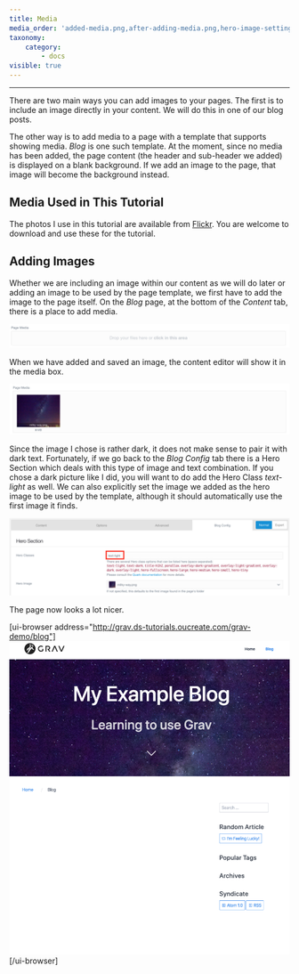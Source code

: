 ```yaml
---
title: Media
media_order: 'added-media.png,after-adding-media.png,hero-image-settings.png,media-resizing.png,page-media.png'
taxonomy:
    category:
        - docs
visible: true
---
```


---

There are two main ways you can add images to your pages. The first is to include an image directly in your content. We will do this in one of our blog posts.

The other way is to add media to a page with a template that supports showing media. _Blog_ is one such template. At the moment, since no media has been added, the page content (the header and sub-header we added) is displayed on a blank background. If we add an image to the page, that image will become the background instead.

## Media Used in This Tutorial

The photos I use in this tutorial are available from [Flickr](https://www.flickr.com/photos/53807750@N08/with/49346925923/). You are welcome to download and use these for the tutorial.

## Adding Images

Whether we are including an image within our content as we will do later or adding an image to be used by the page template, we first have to add the image to the page itself. On the _Blog_ page, at the bottom of the _Content_ tab, there is a place to add media.

![page media](page-media.png)

When we have added and saved an image, the content editor will show it in the media box.

![image in media box](added-media.png)

Since the image I chose is rather dark, it does not make sense to pair it with dark text. Fortunately, if we go back to the _Blog Config_ tab there is a Hero Section which deals with this type of image and text combination. If you chose a dark picture like I did, you will want to do add the Hero Class _text-light_ as well. We can also explicitly set the image we added as the hero image to be used by the template, although it should automatically use the first image it finds.

![blog config hero section](hero-image-settings.png)

The page now looks a lot nicer.

[ui-browser address="http://grav.ds-tutorials.oucreate.com/grav-demo/blog"]
![better webpage](after-adding-media.png)
[/ui-browser]

<!--

Not sure if this should be included or not.

## Admin Panel Image Issues

If you are able to add an image, but find that it is not showing up in the admin panel, it may be because the image is too large/high-resolution. If you encounter this issue, you can prevent these problems by automatically resizing the images when you add them. To do this, you will have to configure the _Admin_ plugin.

After clicking on the _Plugins_ tab and selecting the _Admin_ plugin, scroll through the listed configuration options to the _Page Media Image Resizer_ section. There are two boxes we need to modify by replacing the 0 with another number. The first box, _Resize Width_ tells the admin panel what width to use when resizing images. The number you put will define the number of pixels in the width. In the example I have chosen the number 4096, but if you still encounter problems you should find 2048 to still provide a very good image. The second box, _Resolution Max Width_ tells the admin panel to resize any images with a higher width than the number provided. Keep in mind, this is width in pixels and does not affect the size of the image displayed. We can also assign numbers to _Resize Height_ and _Resolution Max Height_, but since images will be resized proportionally, this should not be necessary.

![media resizing](media-resizing.png)

Remember to click _Save_ when you are finished! -->


<!-- Include note about img, png, and jpg? -->